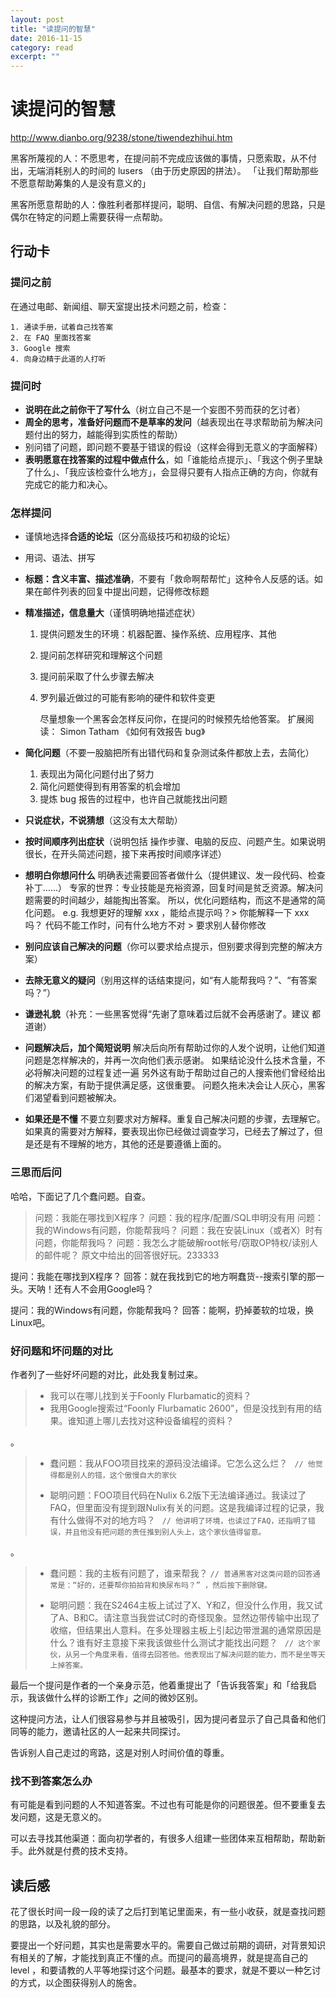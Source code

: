```yaml
---
layout: post
title: "读提问的智慧" 
date: 2016-11-15 
category: read 
excerpt: ""
---
```


# 读提问的智慧

http://www.dianbo.org/9238/stone/tiwendezhihui.htm

黑客所蔑视的人：不愿思考，在提问前不完成应该做的事情，只愿索取，从不付出，无端消耗别人的时间的 lusers （由于历史原因的拼法）。
「让我们帮助那些不愿意帮助筹集的人是没有意义的」

黑客所愿意帮助的人：像胜利者那样提问，聪明、自信、有解决问题的思路，只是偶尔在特定的问题上需要获得一点帮助。

## 行动卡

### 提问之前

在通过电邮、新闻组、聊天室提出技术问题之前，检查：

	1. 通读手册，试着自己找答案
	2. 在 FAQ 里面找答案
	3. Google 搜索
	4. 向身边精于此道的人打听


### 提问时

- **说明在此之前你干了写什么**（树立自己不是一个妄图不劳而获的乞讨者）
- **周全的思考，准备好问题而不是草率的发问**（越表现出在寻求帮助前为解决问题付出的努力，越能得到实质性的帮助）
- 别问错了问题，即问题不要基于错误的假设（这样会得到无意义的字面解释）
- **表明愿意在找答案的过程中做点什么**，如「谁能给点提示」、「我这个例子里缺了什么」、「我应该检查什么地方」，会显得只要有人指点正确的方向，你就有完成它的能力和决心。

### 怎样提问
- 谨慎地选择**合适的论坛**（区分高级技巧和初级的论坛）
- 用词、语法、拼写
- **标题：含义丰富、描述准确**，不要有「救命啊帮帮忙」这种令人反感的话。如果在邮件列表的回复中提出问题，记得修改标题
- **精准描述，信息量大**（谨慎明确地描述症状）

  1. 提供问题发生的环境：机器配置、操作系统、应用程序、其他
  2. 提问前怎样研究和理解这个问题
  3. 提问前采取了什么步骤去解决
  4. 罗列最近做过的可能有影响的硬件和软件变更

     尽量想象一个黑客会怎样反问你，在提问的时候预先给他答案。
     扩展阅读： Simon Tatham 《如何有效报告 bug》

- **简化问题**（不要一股脑把所有出错代码和复杂测试条件都放上去，去简化）

  1. 表现出为简化问题付出了努力
  2. 简化问题使得到有用答案的机会增加
  3. 提炼 bug 报告的过程中，也许自己就能找出问题

- **只说症状，不说猜想**（这没有太大帮助）
- **按时间顺序列出症状**（说明包括 操作步骤、电脑的反应、问题产生。如果说明很长，在开头简述问题，接下来再按时间顺序详述）
- **想明白你想问什么**
   明确表述需要回答者做什么（提供建议、发一段代码、检查补丁……）
   专家的世界：专业技能是充裕资源，回复时间是贫乏资源。解决问题需要的时间越少，越能掏出答案。
   所以，优化问题结构，而这不是通常的简化问题。
   e.g. 
   我想更好的理解 xxx ，能给点提示吗？> 你能解释一下 xxx 吗？
   代码不能工作时，问有什么地方不对 > 要求别人替你修改
- **别问应该自己解决的问题**（你可以要求给点提示，但别要求得到完整的解决方案）
- **去除无意义的疑问**（别用这样的话结束提问，如“有人能帮我吗？”、“有答案吗？”）
- **谦逊礼貌**（补充：一些黑客觉得“先谢了意味着过后就不会再感谢了。建议 都道谢）
- **问题解决后，加个简短说明**
   解决后向所有帮助过你的人发个说明，让他们知道问题是怎样解决的，并再一次向他们表示感谢。
   如果结论没什么技术含量，不必将解决问题的过程复述一遍
   另外这有助于帮助过自己的人搜索他们曾经给出的解决方案，有助于提供满足感，这很重要。
   问题久拖未决会让人灰心，黑客们渴望看到问题被解决。
- **如果还是不懂**
   不要立刻要求对方解释。重复自己解决问题的步骤，去理解它。
   如果真的需要对方解释，要表现出你已经做过调查学习，已经去了解过了，但是还是有不理解的地方，其他的还是要遵循上面的。

### 三思而后问
哈哈，下面记了几个蠢问题。自查。
> 问题：我能在哪找到X程序？ 
> 问题：我的程序/配置/SQL申明没有用 
> 问题：我的Windows有问题，你能帮我吗？ 
> 问题：我在安装Linux（或者X）时有问题，你能帮我吗？ 
> 问题：我怎么才能破解root帐号/窃取OP特权/读别人的邮件呢？
> 原文中给出的回答很好玩。233333

提问：我能在哪找到X程序？ 
回答：就在我找到它的地方啊蠢货--搜索引擎的那一头。天呐！还有人不会用Google吗？

提问：我的Windows有问题，你能帮我吗？ 
回答：能啊，扔掉萎软的垃圾，换Linux吧。

### 好问题和坏问题的对比
作者列了一些好坏问题的对比，此处我复制过来。

> - 我可以在哪儿找到关于Foonly Flurbamatic的资料？ 
> - 我用Google搜索过“Foonly Flurbamatic 2600”，但是没找到有用的结果。谁知道上哪儿去找对这种设备编程的资料？ 

。
> - 蠢问题：我从FOO项目找来的源码没法编译。它怎么这么烂？ 
>   ` // 他觉得都是别人的错，这个傲慢自大的家伙`
>
> - 聪明问题：FOO项目代码在Nulix 6.2版下无法编译通过。我读过了FAQ，但里面没有提到跟Nulix有关的问题。这是我编译过程的记录，我有什么做得不对的地方吗？ 
>   ` // 他讲明了环境，也读过了FAQ，还指明了错误，并且他没有把问题的责任推到别人头上，这个家伙值得留意。`

。 
> - 蠢问题：我的主板有问题了，谁来帮我？ 
>    `// 普通黑客对这类问题的回答通常是：“好的，还要帮你拍拍背和换尿布吗？” ，然后按下删除键。`
>
> - 聪明问题：我在S2464主板上试过了X、Y和Z，但没什么作用，我又试了A、B和C。请注意当我尝试C时的奇怪现象。显然边带传输中出现了收缩，但结果出人意料。在多处理器主板上引起边带泄漏的通常原因是什么？谁有好主意接下来我该做些什么测试才能找出问题？ 
>    ` // 这个家伙，从另一个角度来看，值得去回答他。他表现出了解决问题的能力，而不是坐等天上掉答案。`

最后一个提问是作者的一个亲身示范，他着重提出了「告诉我答案」和「给我启示，我该做什么样的诊断工作」之间的微妙区别。

这种提问方法，让人们很容易参与并且被吸引，因为提问者显示了自己具备和他们同等的能力，邀请社区的人一起来共同探讨。

告诉别人自己走过的弯路，这是对别人时间价值的尊重。

### 找不到答案怎么办
有可能是看到问题的人不知道答案。不过也有可能是你的问题很差。但不要重复去发问题，这是无意义的。

可以去寻找其他渠道：面向初学者的，有很多人组建一些团体来互相帮助，帮助新手。此外就是付费的技术支持。

## 读后感
花了很长时间一段一段的读了之后打到笔记里面来，有一些小收获，就是查找问题的思路，以及礼貌的部分。

要提出一个好问题，其实也是需要水平的。需要自己做过前期的调研，对背景知识有相关的了解，才能找到真正不懂的点。而提问的最高境界，就是提高自己的 level ，和要请教的人平等地探讨这个问题。最基本的要求，就是不要以一种乞讨的方式，以企图获得别人的施舍。
